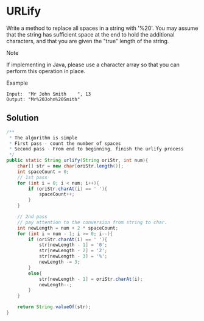 # URLify

Write a method to replace all spaces in a string with '%20'. You may assume that the string has sufficient space at the end to hold the additional characters, and that you are given the "true" length of the string.

Note

If implementing in Java, please use a character array so that you can perform this operation in place.

Example

    Input:  "Mr John Smith    ", 13
    Output: "Mr%20John%20Smith"

## Solution

```java
/**
 * The algorithm is simple
 * First pass - count the number of spaces
 * Second pass - From end to beginning, finish the urlify process
 */
public static String urlify(String oriStr, int num){
    char[] str = new char[oriStr.length()];
    int spaceCount = 0;
    // 1st pass
    for (int i = 0; i < num; i++){
        if (oriStr.charAt(i) == ' '){
            spaceCount++;
        }
    }

    // 2nd pass
    // pay attention to the conversion from string to char.
    int newLength = num + 2 * spaceCount;
    for (int i = num - 1; i >= 0; i--){
        if (oriStr.charAt(i) == ' '){
            str[newLength - 1] = '0';
            str[newLength - 2] = '2';
            str[newLength - 3] = '%';
            newLength -= 3;
        }
        else{
            str[newLength - 1] = oriStr.charAt(i);
            newLength--;
        }
    }

    return String.valueOf(str);
}
```